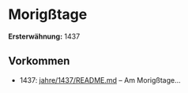 # Morigßtage

**Ersterwähnung:** 1437

## Vorkommen
- 1437: [jahre/1437/README.md](../jahre/1437/README.md) – Am
Morigßtage...
